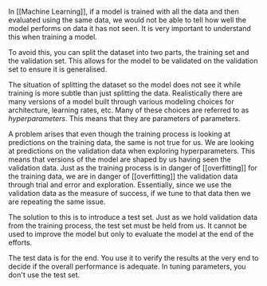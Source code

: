 In [[Machine Learning]], if a model is trained with all the data and then evaluated using the same data, we would not be able to tell how well the model performs on data it has not seen. It is very important to understand this when training a model.

To avoid this, you can split the dataset into two parts, the training set and the validation set. This allows for the model to be validated on the validation set to ensure it is generalised.

The situation of splitting the dataset so the model does not see it while training is more subtle than just splitting the data. Realistically there are many versions of a model built through various modeling choices for architecture, learning rates, etc. Many of these choices are referred to as *hyperparameters*. This means that they are parameters of parameters.

A problem arises that even though the training process is looking at predictions on the training data, the same is not true for us. We are looking at predictions on the validation data when exploring hyperparameters. This means that versions of the model are shaped by us having seen the validation data. Just as the training process is in danger of [[overfitting]] for the training data, we are in danger of [[overfitting]] the validation data through trial and error and exploration.
Essentially, since we use the validation data as the measure of success, if we tune to that data then we are repeating the same issue.

The solution to this is to introduce a test set. Just as we hold validation data from the training process, the test set must be held from us. It cannot be used to improve the model but only to evaluate the model at the end of the efforts.

The test data is for the end. You use it to verify the results at the very end to decide if the overall performance is adequate. In tuning parameters, you don't use the test set.
